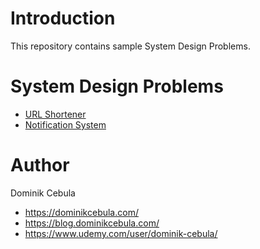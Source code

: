 # Introduction

This repository contains sample System Design Problems.

# System Design Problems

* [URL Shortener](url-shortener%2FREADME.md)
* [Notification System](notification-system%2FREADME.md)

# Author

Dominik Cebula

* https://dominikcebula.com/
* https://blog.dominikcebula.com/
* https://www.udemy.com/user/dominik-cebula/
